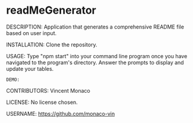 # readMeGenerator

DESCRIPTION:
Application that generates a comprehensive README file based on user input.

INSTALLATION:
Clone the repository.

USAGE:
Type "npm start" into your command line program once you have navigated to the program's directory. Answer the prompts to display and update your tables.

    DEMO:

CONTRIBUTORS: Vincent Monaco

LICENSE: No license chosen.

USERNAME: https://github.com/monaco-vin
